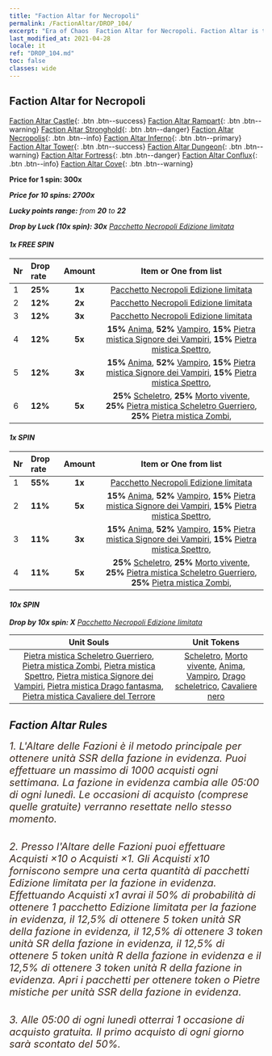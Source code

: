 ```yaml
---
title: "Faction Altar for Necropoli"
permalink: /FactionAltar/DROP_104/
excerpt: "Era of Chaos  Faction Altar for Necropoli. Faction Altar is the primary method for obtaining SSR units from the popular faction. Limited to 1,000 purchases each week. The popular faction changes at 05:00 every Monday. Purchase attempts and free purchase attempts will also reset then."
last_modified_at: 2021-04-28
locale: it
ref: "DROP_104.md"
toc: false
classes: wide
---
```


##  Faction Altar for **Necropoli**

  [Faction Altar Castle](/it/FactionAltar/DROP_101/){: .btn .btn--success} [Faction Altar Rampart](/it/FactionAltar/DROP_102/){: .btn .btn--warning} [Faction Altar Stronghold](/it/FactionAltar/DROP_103/){: .btn .btn--danger} [Faction Altar Necropolis](/it/FactionAltar/DROP_104/){: .btn .btn--info} [Faction Altar Inferno](/it/FactionAltar/DROP_105/){: .btn .btn--primary} [Faction Altar Tower](/it/FactionAltar/DROP_106/){: .btn .btn--success} [Faction Altar Dungeon](/it/FactionAltar/DROP_107/){: .btn .btn--warning} [Faction Altar Fortress](/it/FactionAltar/DROP_108/){: .btn .btn--danger} [Faction Altar Conflux](/it/FactionAltar/DROP_109/){: .btn .btn--info} [Faction Altar Cove](/it/FactionAltar/DROP_112/){: .btn .btn--warning} 

  **Price for 1 spin: 300x** <i class="fas fa-gem"/>

  **Price for 10 spins: 2700x** <i class="fas fa-gem"/>

  **Lucky points range:** from **20** to **22**

  **Drop by Luck (10x spin): 30x** [Pacchetto Necropoli Edizione limitata](/ItemsIT/con_2138/)

####  1x FREE SPIN 

  |    Nr    |  Drop rate  |  Amount   |   Item or One from list  |
  |:---------|:------------|:---------:|:------------------------:|
  | 1 | **25%** | **1x** | [Pacchetto Necropoli Edizione limitata](/ItemsIT/con_2138/) |
  | 2 | **12%** | **2x** | [Pacchetto Necropoli Edizione limitata](/ItemsIT/con_2138/) |
  | 3 | **12%** | **3x** | [Pacchetto Necropoli Edizione limitata](/ItemsIT/con_2138/) |
  | 4 | **12%** | **5x** |  **15%** [Anima](/ItemsIT/unt_210/),  **52%** [Vampiro](/ItemsIT/unt_211/),  **15%** [Pietra mistica Signore dei Vampiri](/ItemsIT/unt_300/),  **15%** [Pietra mistica Spettro](/ItemsIT/unt_299/),  |
  | 5 | **12%** | **3x** |  **15%** [Anima](/ItemsIT/unt_210/),  **52%** [Vampiro](/ItemsIT/unt_211/),  **15%** [Pietra mistica Signore dei Vampiri](/ItemsIT/unt_300/),  **15%** [Pietra mistica Spettro](/ItemsIT/unt_299/),  |
  | 6 | **12%** | **5x** |  **25%** [Scheletro](/ItemsIT/unt_208/),  **25%** [Morto vivente](/ItemsIT/unt_209/),  **25%** [Pietra mistica Scheletro Guerriero](/ItemsIT/unt_297/),  **25%** [Pietra mistica Zombi](/ItemsIT/unt_298/),  |


####  1x SPIN 

  |    Nr    |  Drop rate  |  Amount   |   Item or One from list  |
  |:---------|:------------|:---------:|:------------------------:|
  | 1 | **55%** | **1x** | [Pacchetto Necropoli Edizione limitata](/ItemsIT/con_2138/) |
  | 2 | **11%** | **5x** |  **15%** [Anima](/ItemsIT/unt_210/),  **52%** [Vampiro](/ItemsIT/unt_211/),  **15%** [Pietra mistica Signore dei Vampiri](/ItemsIT/unt_300/),  **15%** [Pietra mistica Spettro](/ItemsIT/unt_299/),  |
  | 3 | **11%** | **3x** |  **15%** [Anima](/ItemsIT/unt_210/),  **52%** [Vampiro](/ItemsIT/unt_211/),  **15%** [Pietra mistica Signore dei Vampiri](/ItemsIT/unt_300/),  **15%** [Pietra mistica Spettro](/ItemsIT/unt_299/),  |
  | 4 | **11%** | **5x** |  **25%** [Scheletro](/ItemsIT/unt_208/),  **25%** [Morto vivente](/ItemsIT/unt_209/),  **25%** [Pietra mistica Scheletro Guerriero](/ItemsIT/unt_297/),  **25%** [Pietra mistica Zombi](/ItemsIT/unt_298/),  |


####  10x SPIN 

  **Drop by 10x spin: X** [Pacchetto Necropoli Edizione limitata](/ItemsIT/con_2138/)

  |    Unit Souls    |  Unit Tokens  |
  |:----------------:|:-------------:|
  | [Pietra mistica Scheletro Guerriero](/ItemsIT/unt_297/), [Pietra mistica Zombi](/ItemsIT/unt_298/), [Pietra mistica Spettro](/ItemsIT/unt_299/), [Pietra mistica Signore dei Vampiri](/ItemsIT/unt_300/), [Pietra mistica Drago fantasma](/ItemsIT/unt_303/), [Pietra mistica Cavaliere del Terrore](/ItemsIT/unt_302/) | [Scheletro](/ItemsIT/unt_208/), [Morto vivente](/ItemsIT/unt_209/), [Anima](/ItemsIT/unt_210/), [Vampiro](/ItemsIT/unt_211/), [Drago scheletrico](/ItemsIT/unt_214/), [Cavaliere nero](/ItemsIT/unt_213/) |



## Faction Altar Rules

  <span style="color: #3c2a1e;font-size:20px">1. L'Altare delle Fazioni è il metodo principale per ottenere unità SSR della fazione in evidenza. Puoi effettuare un massimo di 1000 acquisti ogni settimana. La fazione in evidenza cambia alle 05:00 di ogni lunedì. Le occasioni di acquisto (comprese quelle gratuite) verranno resettate nello stesso momento.</span><br/>

<br/>  <span style="color: #3c2a1e;font-size:20px">2. Presso l'Altare delle Fazioni puoi effettuare Acquisti ×10 o Acquisti ×1. Gli Acquisti x10 forniscono sempre una certa quantità di pacchetti Edizione limitata per la fazione in evidenza. Effettuando Acquisti x1 avrai il 50% di probabilità di ottenere 1 pacchetto Edizione limitata per la fazione in evidenza, il 12,5% di ottenere 5 token unità SR della fazione in evidenza, il 12,5% di ottenere 3 token unità SR della fazione in evidenza, il 12,5% di ottenere 5 token unità R della fazione in evidenza e il 12,5% di ottenere 3 token unità R della fazione in evidenza. Apri i pacchetti per ottenere token o Pietre mistiche per unità SSR della fazione in evidenza.</span>

<br/>  <span style="color: #3c2a1e;font-size:20px">3. Alle 05:00 di ogni lunedì otterrai 1 occasione di acquisto gratuita. Il primo acquisto di ogni giorno sarà scontato del 50%.</span><br/>

<br/>